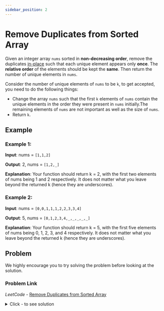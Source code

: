 ```yaml
---
sidebar_position: 2
---
```


# Remove Duplicates from Sorted Array

Given an integer array `nums` sorted in **non-decreasing order**, remove the duplicates [in-place](https://en.wikipedia.org/wiki/In-place_algorithm) such that each unique element appears only **once**. The **relative order** of the elements should be kept the **same**. Then return the number of unique elements in `nums`.

Consider the number of unique elements of `nums` to be `k`, to get accepted, you need to do the following things:

- Change the array `nums` such that the first `k` elements of `nums` contain the unique elements in the order they were present in `nums` initially.The remaining elements of `nums` are not important as well as the size of `nums`.
- Return `k`.

## Example
### Example 1:

**Input**: nums = `[1,1,2]`

**Output**: 2, nums = `[1,2,_]`

**Explanation**: Your function should return k = 2, with the first two elements of nums being 1 and 2 respectively.
It does not matter what you leave beyond the returned k (hence they are underscores).
### Example 2:

**Input**: nums = `[0,0,1,1,1,2,2,3,3,4]`

**Output**: 5, nums = `[0,1,2,3,4,_,_,_,_,_]`

**Explanation**: Your function should return k = 5, with the first five elements of nums being 0, 1, 2, 3, and 4 respectively.
It does not matter what you leave beyond the returned k (hence they are underscores).

 
## Problem
We highly encourage you to try solving the problem before looking at the solution.

### Problem Link
*LeetCode* - [Remove Duplicates from Sorted Array](https://leetcode.com/problems/remove-duplicates-from-sorted-array/)

<details><summary>Click - to see solution</summary>

## Solution Using Two-Pointer Technique

To solve the problem efficiently, we can use the two-pointer technique. This method ensures the array is modified in-place with an O(n) time complexity.

### Approach

1. Use one pointer (`i`) to iterate through the array.
2. Use another pointer (`k`) to track the position of the next unique element.
3. Compare each element with the last unique element found. If it’s different, place it in the `k` position and increment `k`.
4. Continue this process until you’ve traversed the entire array.

### Implementation in Python

```python
class Solution(object):
    def removeDuplicates(self, nums):
        """
        :type nums: List[int]
        :rtype: int
        """
        if not nums:
            return 0

        k = 1  # Initialize the index for the next unique element

        for i in range(1, len(nums)):
            if nums[i] != nums[i - 1]:
                nums[k] = nums[i]
                k += 1
        
        return k

# Example usage:
sol = Solution()
nums1 = [1, 1, 2]
nums2 = [0, 0, 1, 1, 1, 2, 2, 3, 3, 4]

k1 = sol.removeDuplicates(nums1)
k2 = sol.removeDuplicates(nums2)

print(f"Output for nums1: k = {k1}, nums = {nums1[:k1]}")
print(f"Output for nums2: k = {k2}, nums = {nums2[:k2]}")
``` 
